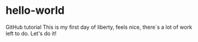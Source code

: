 # hello-world
GitHub tutorial
This is my first day of liberty, feels nice, there´s a lot of work left to do. Let's do it!
